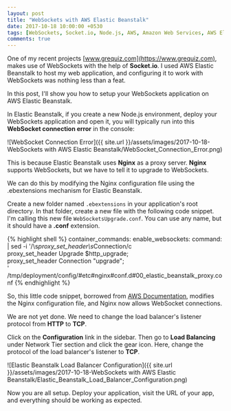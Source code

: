 ```yaml
---
layout: post
title: "WebSockets with AWS Elastic Beanstalk"
date: 2017-10-18 10:00:00 +0530
tags: [WebSockets, Socket.io, Node.js, AWS, Amazon Web Services, AWS Elastic Beanstalk, Elastic Beanstalk, Load Balancer, Proxy Server, Nginx, TCP]
comments: true
---
```


One of my recent projects [www.grequiz.com](https://www.grequiz.com), makes use of WebSockets with the help of **Socket.io**. I used AWS Elastic Beanstalk to host my web application, and configuring it to work with WebSockets was nothing less than a feat.

In this post, I'll show you how to setup your WebSockets application on AWS Elastic Beanstalk.

In Elastic Beanstalk, if you create a new Node.js environment, deploy your WebSockets application and open it, you will typically run into this **WebSocket connection error** in the console:

![WebSocket Connection Error]({{ site.url }}/assets/images/2017-10-18-WebSockets with AWS Elastic Beanstalk/WebSocket_Connection_Error.png)

This is because Elastic Beanstalk uses **Nginx** as a proxy server. **Nginx** supports WebSockets, but we have to tell it to upgrade to WebSockets.

We can do this by modifying the Nginx configuration file using the .ebextensions mechanism for Elastic Beanstalk.

Create a new folder named `.ebextensions` in your application's root directory. In that folder, create a new file with the following code snippet. I'm calling this new file `WebSocketsUpgrade.conf`. You can use any name, but it should have a **.conf** extension.

{% highlight shell %}
container_commands:
  enable_websockets:
    command: |
     sed -i '/\s*proxy_set_header\s*Connection/c \
              proxy_set_header Upgrade $http_upgrade;\
              proxy_set_header Connection "upgrade";\
      ' /tmp/deployment/config/#etc#nginx#conf.d#00_elastic_beanstalk_proxy.conf
{% endhighlight %}

So, this little code snippet, borrowed from [AWS Documentation], modifies the Nginx configuration file, and Nginx now allows WebSocket connections.

We are not yet done. We need to change the load balancer's listener protocol from **HTTP** to **TCP**.

Click on the **Configuration** link in the sidebar. Then go to **Load Balancing** under Network Tier section and click the gear icon. Here, change the protocol of the load balancer's listener to **TCP**.

![Elastic Beanstalk Load Balancer Configuration]({{ site.url }}/assets/images/2017-10-18-WebSockets with AWS Elastic Beanstalk/Elastic_Beanstalk_Load_Balancer_Configuration.png)

Now you are all setup. Deploy your application, visit the URL of your app, and everything should be working as expected.

[AWS Documentation]: https://aws.amazon.com/blogs/database/how-to-build-a-chat-application-with-amazon-elasticache-for-redis
